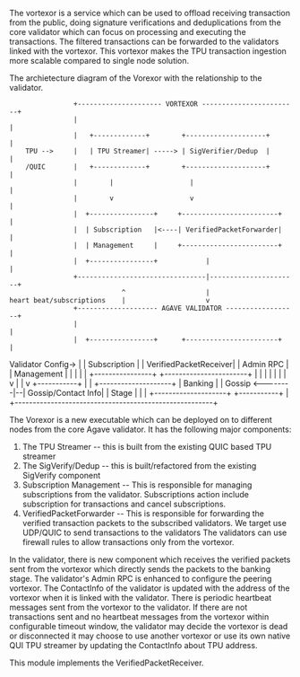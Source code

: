 The vortexor is a service which can be used to offload receiving transaction from the public, doing signature verifications and deduplications from the core validator which can focus on processing and executing the transactions. The filtered transactions can be forwarded to the validators linked with the vortexor.
This vortexor makes the TPU transaction ingestion more scalable compared to single node solution.

The archietecture diagram of the Vorexor with the relationship to the validator.

                    +--------------------- VORTEXOR ------------------------+
                    |                                                       |
                    |   +-------------+        +--------------------+       |
        TPU -->     |   | TPU Streamer| -----> | SigVerifier/Dedup  |       |
        /QUIC       |   +-------------+        +--------------------+       |
                    |        |                   |                          |
                    |        v                   v                          |
                    |  +----------------+     +------------------------+    |
                    |  | Subscription   |<----| VerifiedPacketForwarder|    |
                    |  | Management     |     +------------------------+    |
                    |  +----------------+            |                      |
                    +--------------------------------|----------------------+
                                ^                    |
    heart beat/subscriptions    |                    v
                    +-------------------- AGAVE VALIDATOR ------------------+
                    |                                                       |
                    |  +----------------+      +-----------------------+    |
Validator Config->  |  | Subscription   |      | VerifiedPacketReceiver|    |
Admin RPC           |  | Management     |      |                       |    |
                    |  +----------------+      +-----------------------+    |
                    |        |                           |                  |
                    |        |                           v                  |
                    |        v                      +-----------+           |
                    |  +--------------------+       | Banking   |           |
    Gossip <--------|--| Gossip/Contact Info|       | Stage     |           |
                    |  +--------------------+       +-----------+           |
                    +-------------------------------------------------------+


The Vorexor is a new executable which can be deployed on to different nodes from the core Agave validator.
It has the following major components:

1. The TPU Streamer -- this is built from the existing QUIC based TPU streamer
2. The SigVerify/Dedup -- this is built/refactored from the existing SigVerify component
3. Subscription Management -- This is responsible for managing subscriptions from the validator.
   Subscriptions action include subscription for transactions and cancel subscriptions.
4. VerifiedPacketForwarder -- This is responsible for forwarding the verified transaction packets
   to the subscribed validators. We target use UDP/QUIC to send transactions to the validators
   The validators can use firewall rules to allow transactions only from the vortexor.

In the validator, there is new component which receives the verified packets sent from the vortexor which directly sends the packets to the banking stage. The validator's Admin RPC is enhanced to configure the peering vortexor. The ContactInfo of the validator is updated with the address of the vortexor when it is linked with the validator. There is periodic heartbeat messages sent from the vortexor to the validator. If there are not transactions sent and no heartbeat messages from the vortexor within configurable timeout window, the validator may decide the vortexor is dead or disconnected it may choose to use another vortexor or use its own native QUI TPU streamer by updating the ContactInfo about TPU address.

This module implements the VerifiedPacketReceiver.
